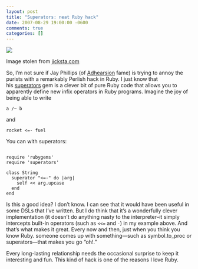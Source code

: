 ```yaml
---
layout: post
title: "Superators: neat Ruby hack"
date: 2007-08-29 19:00:00 -0600
comments: true
categories: []
---
```



<img src="https://31.media.tumblr.com/bd9ba8aa2c8d17abd75432cf7ebfb6f3/tumblr_inline_my122iKmqY1rgo2z9.gif"/>

Image stolen from <a href="http://jicksta.com/">jicksta.com</a>

So, I’m not sure if Jay Phillips (of <a href="http://adhearsion.com/">Adhearsion</a> fame) is trying to annoy the purists with a remarkably Perlish hack in Ruby. I just know that his <a href="http://jicksta.com/articles/2007/08/29/superators-add-new-operators-to-ruby">superators</a> gem is a clever bit of pure Ruby code that allows you to apparently define new infix operators in Ruby programs. Imagine the joy of being able to write



```
a /~ b

```



and



```
rocket <=- fuel

```



You can with superators:



```

require 'rubygems'
require 'superators'

class String
  superator "<=-" do |arg|
    self << arg.upcase
  end
end
```



Is this a good idea? I don’t know. I can see that it would have been useful in some DSLs that I’ve written. But I do think that it’s a wonderfully clever implementation (it doesn’t do anything nasty to the interpreter–it simply intercepts built-in operators (such as `<<=` and `-`) in my example above. And that’s what makes it great. Every now and then, just when you think you know Ruby. someone comes up with something—such as symbol.to_proc or superators—that makes you go “oh!.”


Every long-lasting relationship needs the occasional surprise to keep it interesting and fun. This kind of hack is one of the reasons I love Ruby.

